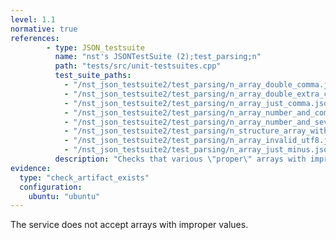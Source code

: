 ```yaml
---
level: 1.1
normative: true
references:
        - type: JSON_testsuite
          name: "nst's JSONTestSuite (2);test_parsing;n"
          path: "tests/src/unit-testsuites.cpp"
          test_suite_paths:
            - "/nst_json_testsuite2/test_parsing/n_array_double_comma.json"
            - "/nst_json_testsuite2/test_parsing/n_array_double_extra_comma.json"
            - "/nst_json_testsuite2/test_parsing/n_array_just_comma.json"
            - "/nst_json_testsuite2/test_parsing/n_array_number_and_comma.json"
            - "/nst_json_testsuite2/test_parsing/n_array_number_and_several_commas.json"
            - "/nst_json_testsuite2/test_parsing/n_structure_array_with_unclosed_string.json"
            - "/nst_json_testsuite2/test_parsing/n_array_invalid_utf8.json"
            - "/nst_json_testsuite2/test_parsing/n_array_just_minus.json"
          description: "Checks that various \"proper\" arrays with improper elements are rejected."
evidence:
  type: "check_artifact_exists"
  configuration:
    ubuntu: "ubuntu"
---
```


The service does not accept arrays with improper values.
